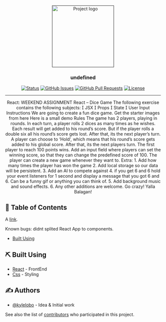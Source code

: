 <p align="center">
  <a href="" rel="noopener">
 <img width=200px height=200px src="https://i.imgur.com/6wj0hh6.jpg" alt="Project logo"></a>
</p>

<h3 align="center">undefined</h3>

<div align="center">

[![Status](https://img.shields.io/badge/status-active-success.svg)]()
[![GitHub Issues](https://img.shields.io/github/issues/kylelobo/The-Documentation-Compendium.svg)](https://github.com/kylelobo/The-Documentation-Compendium/issues)
[![GitHub Pull Requests](https://img.shields.io/github/issues-pr/kylelobo/The-Documentation-Compendium.svg)](https://github.com/kylelobo/The-Documentation-Compendium/pulls)
[![License](https://img.shields.io/badge/license-MIT-blue.svg)](/LICENSE)

</div>

---

<p align="center"> React: WEEKEND
ASSIGNMENT
React – Dice Game
The following exercise contains the following subjects:
 JSX
 Props
 State
 User Input
Instructions
We are going to create a fun dice game.
Get the starter images from here
Here is a small demo
Rules
The game has 2 players, playing in rounds.
In each turn, a player rolls 2 dices as many times as he wishes.
Each result will get added to his round’s score.
But if the player rolls a double six all his round’s score gets lost.
After that, its the next player’s turn.
A player can choose to ‘Hold’, which means that his round’s score
gets added to his global score. After that, its the next players turn.
The first player to reach 100 points wins.
Add an input field where players can set the winning score, so that
they can change the predefined score of 100.
The player can create a new game whenever they want to.
Extra:
1. Add how many times the player has won the game
2. Add local storage so our data will be persistent.
3. Add an AI to compete against
4. if you get 6 and 6 hold your event listeners for 1 second and
display a message that you got 6 and 6. Can be a funny gif or
anything you can think of.
5. Add background music and sound effects.
6. Any other additions are welcome. Go crazy!
Yalla Balagan!
    <br> 
</p>

## 📝 Table of Contents

A [link](https://dice-react-galpalex.netlify.app/).

Known bugs: didnt splited React App to components.

- [Built Using](#built_using)

## ⛏️ Built Using <a name = "built_using"></a>

- [React](https://reactjs.org/) - FrontEnd
- [Css]() - Styling

## ✍️ Authors <a name = "Galperin Alexander"></a>

- [@kylelobo](https://github.com/kylelobo) - Idea & Initial work

See also the list of [contributors](https://github.com/kylelobo/The-Documentation-Compendium/contributors) who participated in this project.
